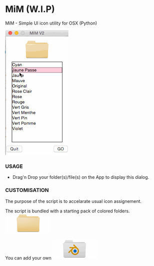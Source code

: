 # MiM (W.I.P)
MiM - Simple UI icon utility for OSX (Python)
	
![UI-v2](https://raw.githubusercontent.com/melMass/MiM/master/MIM_V2.gif)

### USAGE

- Drag'n Drop your folder(s)/file(s) on the App to display this dialog.


### CUSTOMISATION

The purpose of the script is to accelarate usual icon assignement.


The script is bundled with a starting pack of colored folders.
![StarterPack](https://raw.githubusercontent.com/melMass/MiM/master/MIM_V2_FolderColors.gif)

You can add your own
![CustomPack](https://raw.githubusercontent.com/melMass/MiM/master/MIM_V2_FolderPrj.gif)



